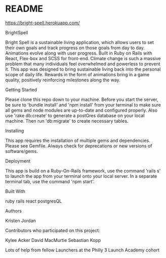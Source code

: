 # README

https://bright-spell.herokuapp.com/


BrightSpell

Bright Spell is a sustainable living application, which allows users to set their own goals and track progress on those goals from day to day. Animations evolve along with user progress. Built in Ruby on Rails with React, Flex-box and SCSS for front-end.
Climate change is such a massive problem that many individuals feel overwhelmed and powerless to prevent it. This app was designed to bring sustainable living back into the personal scope of daily life. Rewards in the form of animations bring in a game quality, positively reinforcing milestones along the way.


Getting Started

Please clone this repo down to your machine.  Before you start the server, be sure to 'bundle install'  and 'npm install' from your terminal to make sure all gems and node modules are up-to-date and configured properly.  Also use 'rake db:create' to generate a postGres database on your local machine.  Then run 'db:migrate' to create necessary tables.

Installing

This app requires the installation of multiple gems and dependencies.  Please see Gemfile. Always check for deprecations or new versions of software/gems.

Deployment

This app is build on a Ruby-On-Rails framework, use the command 'rails s' to launch the app from your terminal onto your local server. In a separate terminal tab, use the command 'npm start'.

Built With

ruby
rails
react
postgresQL



Authors

Kristen Jordan

Contributors who participated on this project:

Kylee Acker
David MacMurtie
Sebastian Kopp

Lots of help from fellow Launchers at the Philly 3 Launch Academy cohort
